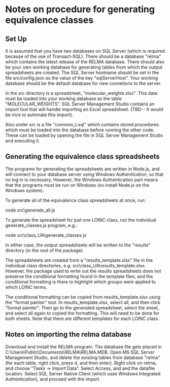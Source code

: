 # Notes on procedure for generating equivalence classes

## Set Up
It is assumed that you have two databases on SQL Server (which is required
because of the use of Transact-SQL).  There should be a database "relma" which
contains the latest release of the RELMA database.  There should also be your
own working database for generating tables from which the output spreadsheets
are created.  The SQL Server hostname should be set in the file src/config.json
as the value of the key "sqlServerHost".  Your working database should be the
default database for new connetions to the server.

In the src directory is a spreadsheet, "molecular_weights.xlsx".  This data must
be loaded into your working database as the table "MOLECULAR_WEIGHTS".  SQL
Server Management Studio contains an import tool that will handle importing an
Excel spreadsheet.  (TBD-- It would be nice to automate this import).

Also under src is a file "common_t.sql" which contains stored procedures which
must be loaded into the database before running the other code.  These can be
loaded by opening the file in SQL Server Management Studio and executing it.

## Generating the equivalence class spreadsheets
The programs for generating the spreadsheets are written in Node.js, and will
connect to your database server using Windows Authentication, so that no log in
is necessary.  However, the Windows Authentication part means that the programs
must be run on Windows (so install Node.js on the Windows system).

To generate all of the equivalence class spreadsheets at once, run:

node src\generate_all.js

To generate the spreadsheet for just one LOINC class, run the individual
generate_classes.js program, e.g.:

node src\class_UA\generate_classes.js

In either case, the output spreadsheets will be written to the "results"
directory (in the root of the package).

The spreadsheets are created from a "results_template.xlsx" file in the
individual class directories, e.g. src\class_UA\results_template.xlsx.  However,
the package used to write out the results spreadsheets does not preserve the
conditional formatting found in the template files, and the conditional
formatting is there to highlight which groups were applied to which LOINC terms.

The conditional formatting can be copied from results_template.xlsx using the
"format painter" tool.  In results_template.xlsx, select all, and then click
"format painter".  Then go to the generated spreadsheet, select the sheet, and
select all again to copied the formatting.  This will need to be done for both
sheets.  Note that there are different templates for each LOINC class.


## Notes on importing the relma database
Download and install the RELMA program.  The database file gets placed in
C:\Users\Public\Documents\RELMA\RELMA.MDB.  Open MS SQL Server Management
Studio, and delete the existing tables from database "relma" (for each table,
right click, press d, and then enter).  Right click on relma, and choose
"Tasks -> Import Data".  Select Access, and and the datafile location.  Select
SQL Server Native Client (which uses Windows Integrated Authentication), and
proceed with the import.

